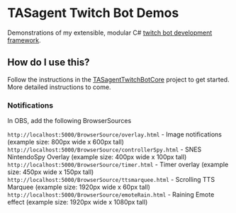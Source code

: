 # TASagent Twitch Bot Demos

Demonstrations of my extensible, modular C# [twitch bot development framework](https://github.com/TASagent/TASagentTwitchBotCore).

## How do I use this?

Follow the instructions in the [TASagentTwitchBotCore](https://github.com/TASagent/TASagentTwitchBotCore) project to get started.  More detailed instructions to come.

### Notifications

In OBS, add the following BrowserSources

`http://localhost:5000/BrowserSource/overlay.html` - Image notifications (example size: 800px wide x 600px tall)
`http://localhost:5000/BrowserSource/controllerSpy.html` - SNES NintendoSpy Overlay (example size: 400px wide x 100px tall)
`http://localhost:5000/BrowserSource/timer.html` - Timer overlay (example size: 450px wide x 150px tall)
`http://localhost:5000/BrowserSource/ttsmarquee.html` - Scrolling TTS Marquee (example size: 1920px wide x 60px tall)
`http://localhost:5000/BrowserSource/emoteRain.html` - Raining Emote effect (example size: 1920px wide x 1080px tall)
